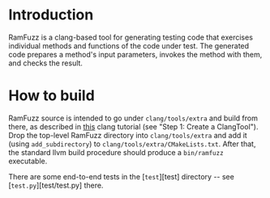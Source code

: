 # Introduction

RamFuzz is a clang-based tool for generating testing code that exercises individual methods and functions of the code under test.  The generated code prepares a method's input parameters, invokes the method with them, and checks the result.

# How to build

RamFuzz source is intended to go under `clang/tools/extra` and build from there, as described in [this](http://clang.llvm.org/docs/LibASTMatchersTutorial.html#step-1-create-a-clangtool) clang tutorial (see "Step 1: Create a ClangTool").  Drop the top-level RamFuzz directory into `clang/tools/extra` and add it (using `add_subdirectory`) to `clang/tools/extra/CMakeLists.txt`.  After that, the standard llvm build procedure should produce a `bin/ramfuzz` executable.

There are some end-to-end tests in the [`test`][test] directory -- see [`test.py`][test/test.py] there.
